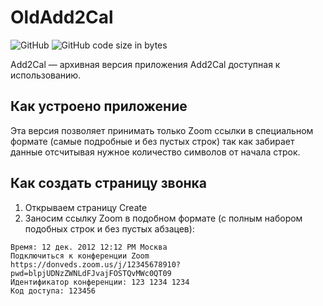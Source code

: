 # OldAdd2Cal

![GitHub](https://img.shields.io/github/license/DonVeds/Add2Cal)
![GitHub code size in bytes](https://img.shields.io/github/languages/code-size/DonVeds/OldAdd2Cal)

Add2Cal — архивная верcия приложения Add2Cal доступная к использованию.

## Как устроено приложение

Эта версия позволяет принимать только Zoom ссылки в специальном формате (самые подробные и без пустых строк) так как забирает данные отсчитывая нужное количество символов от начала строк.

## Как создать страницу звонка

1. Открываем страницу Сreate
1. Заносим ссылку Zoom в подобном формате (с полным набором подобных строк и без пустых абзацев): 
```
Время: 12 дек. 2012 12:12 PM Москва
Подключиться к конференции Zoom
https://donveds.zoom.us/j/12345678910?pwd=blpjUDNzZWNLdFJvajFOSTQvMWc0QT09
Идентификатор конференции: 123 1234 1234
Код доступа: 123456
```
